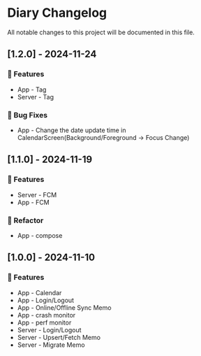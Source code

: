 # Diary Changelog

All notable changes to this project will be documented in this file.

## [1.2.0] - 2024-11-24

### 🚀 Features

- App - Tag
- Server - Tag

### 🐛 Bug Fixes

- App - Change the date update time in CalendarScreen(Background/Foreground -> Focus Change)

## [1.1.0] - 2024-11-19

### 🚀 Features

- Server - FCM
- App - FCM

### 🚜 Refactor

- App - compose

## [1.0.0] - 2024-11-10

### 🚀 Features

- App - Calendar
- App - Login/Logout
- App - Online/Offline Sync Memo
- App - crash monitor
- App - perf monitor
- Server - Login/Logout
- Server - Upsert/Fetch Memo
- Server - Migrate Memo

<!-- generated by git-cliff -->
